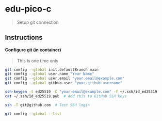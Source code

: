 # edu-pico-c

> Setup git connection

## Instructions


#### Configure git (in container)

> This is one time only

```bash
git config --global init.defaultBranch main
git config --global user.name "Your Name"
git config --global user.email "your.email@example.com"
git config --global github.user "your-github-username"

ssh-keygen -t ed25519 -C "your-email@example.com" -f ~/.ssh/id_ed25519 -N ""
cat ~/.ssh/id_ed25519.pub  # Add this to GitHub SSH keys

ssh -T git@github.com  # Test SSH login

git config --global --list
```
